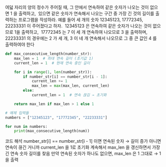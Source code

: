 여덟 자리의 양의 정수가 주어질 때, 그 안에서 연속하여 같은 숫자가 나오는 것이 없으면 1 을 출력하고, 
있으면 같은 숫자가 연속해서 나오는 구간 중 가장 긴 것의 길이를 출력하는 프로그램을 작성하라.
예를 들어 세 개의 숫자 12345123, 17772345, 22233331 이 주어졌다고 하자. 
12345123 은 연속하여 같은 숫자가 나오는 것이 없으므로 1을 출력하고, 
17772345 는 7 이 세 개 연속하여 나오므로 3 을 출력하며, 
22233331 의 경우에는 2 가 세 개, 3 이 네 개 연속해서 나오므로 그 중 큰 값인 4 를 출력하여야 한다
```py
def max_consecutive_length(number_str):
    max_len = 1  # 최대 연속 길이 (초기값 1)
    current_len = 1  # 현재 연속 중인 길이

    for i in range(1, len(number_str)):
        if number_str[i] == number_str[i - 1]:
            current_len += 1
            max_len = max(max_len, current_len)
        else:
            current_len = 1  # 연속 끊김 → 초기화

    return max_len if max_len > 1 else 1

# 예제 입력들
numbers = ["12345123", "17772345", "22233331"]

for num in numbers:
    print(max_consecutive_length(num))

```
코드 해석
number_str[i] == number_str[i - 1] 이면 연속된 숫자 → 길이 증가
아니면 연속이 끊긴 거니까 current_len 을 1로 초기화
계속해서 max_len 을 갱신하면서 가장 긴 연속 숫자 길이를 찾음
만약 연속된 숫자가 하나도 없으면, max_len 은 1 그대로 → 1을 출력

